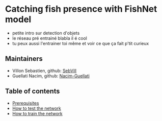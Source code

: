 # Catching fish presence with FishNet model
- petite intro sur detection d'objets 
- le réseau pré entrainé blabla il é cool
- tu peux aussi l'entrainer toi même et voir ce que ça fait p'tit curieux

## Maintainers

* Villon Sebastien, github: [SebVill](https://github.com/SebVill)
* Guellati Nacim, github: [Nacim-Guellati](https://github.com/Nacim-Guellati)

## Table of contents
* <a href='doc/Prerequisites.md'>Prerequisites</a><br>
* <a href='doc/test.md'>How to test the network</a><br> 
* <a href='doc/train_and_test.md'>How to train the network</a><br>
